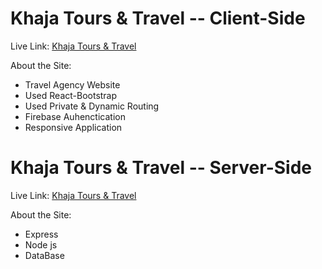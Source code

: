 # Khaja Tours & Travel -- Client-Side

Live Link: [Khaja Tours & Travel](https://khaja-travels.web.app/)

About the Site: 

- Travel Agency Website
- Used React-Bootstrap
- Used Private & Dynamic Routing
- Firebase Auhenctication
- Responsive Application

# Khaja Tours & Travel -- Server-Side

Live Link:  [Khaja Tours & Travel](https://frightening-pirate-52052.herokuapp.com/businessPackages)

About the Site: 

- Express
- Node js
- DataBase
